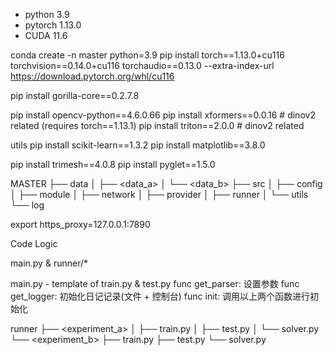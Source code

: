 - python 3.9
- pytorch 1.13.0
- CUDA 11.6

conda create -n master python=3.9
pip install torch==1.13.0+cu116 torchvision==0.14.0+cu116 torchaudio==0.13.0 --extra-index-url https://download.pytorch.org/whl/cu116

pip install gorilla-core==0.2.7.8

pip install opencv-python==4.6.0.66
pip install xformers==0.0.16    # dinov2 related (requires torch==1.13.1)
pip install triton==2.0.0   # dinov2 related

utils
pip install scikit-learn==1.3.2
pip install matplotlib==3.8.0

pip install trimesh==4.0.8
pip install pyglet==1.5.0

MASTER
├── data 
│   ├── <data_a>
│   └── <data_b>
├── src
│   ├── config
│   ├── module
│   ├── network
│   ├── provider
│   ├── runner
│   └── utils
└── log

export https_proxy=127.0.0.1:7890

Code Logic

main.py & runner/*

main.py - template of train.py & test.py
func get_parser: 设置参数
func get_logger: 初始化日记记录(文件 + 控制台)
func init: 调用以上两个函数进行初始化

runner
├── <experiment_a> 
│   ├── train.py
│   ├── test.py
│   └── solver.py
└── <experiment_b> 
    ├── train.py
    ├── test.py
    └── solver.py

